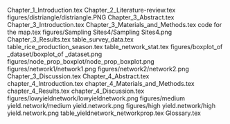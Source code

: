 Chapter_1_Introduction.tex
Chapter_2_Literature-review.tex
figures/distriangle/distriangle.PNG
Chapter_3_Abstract.tex
Chapter_3_Introduction.tex
Chapter_3_Materials_and_Methods.tex
code for the map.tex
figures/Sampling Sites4/Sampling Sites4.png
Chapter_3_Results.tex
table_survey_data.tex
table_rice_production_season.tex
table_network_stat.tex
figures/boxplot_of _dataset/boxplot_of _dataset.png
figures/node_prop_boxplot/node_prop_boxplot.png
figures/network1/network1.png
figures/network2/network2.png
Chapter_3_Discussion.tex
Chapter_4_Abstract.tex
chapter_4_Introduction.tex
chapter_4_Materials_and_Methods.tex
chapter_4_Results.tex
chapter_4_Discussion.tex
figures/lowyieldnetwork/lowyieldnetwork.png
figures/medium yield.network/medium yield.network.png
figures/high yield.network/high yield.network.png
table_yieldnetwork_networkprop.tex
Glossary.tex